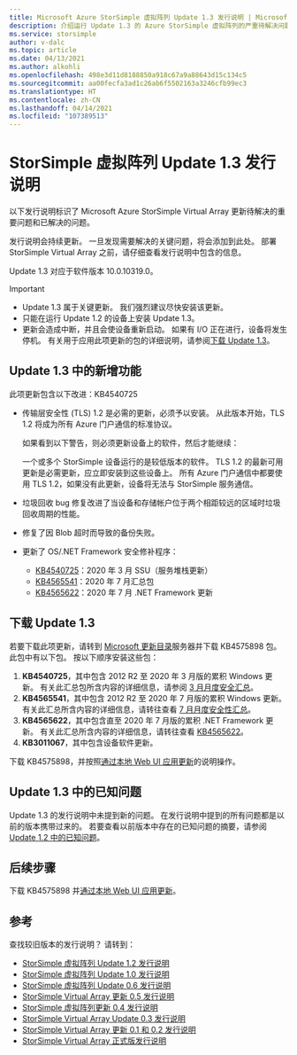 ```yaml
---
title: Microsoft Azure StorSimple 虚拟阵列 Update 1.3 发行说明 | Microsoft Docs
description: 介绍运行 Update 1.3 的 Azure StorSimple 虚拟阵列的严重待解决问题和解决方法。
ms.service: storsimple
author: v-dalc
ms.topic: article
ms.date: 04/13/2021
ms.author: alkohli
ms.openlocfilehash: 498e3d11d8188850a918c67a9a88643d15c134c5
ms.sourcegitcommit: aa00fecfa3ad1c26ab6f5502163a3246cfb99ec3
ms.translationtype: HT
ms.contentlocale: zh-CN
ms.lasthandoff: 04/14/2021
ms.locfileid: "107389513"
---
```

# <a name="storsimple-virtual-array-update-13-release-notes"></a>StorSimple 虚拟阵列 Update 1.3 发行说明

以下发行说明标识了 Microsoft Azure StorSimple Virtual Array 更新待解决的重要问题和已解决的问题。

发行说明会持续更新。 一旦发现需要解决的关键问题，将会添加到此处。 部署 StorSimple Virtual Array 之前，请仔细查看发行说明中包含的信息。

Update 1.3 对应于软件版本 10.0.10319.0。

> [!IMPORTANT]
> - Update 1.3 属于关键更新。 我们强烈建议尽快安装该更新。
> - 只能在运行 Update 1.2 的设备上安装 Update 1.3。
> - 更新会造成中断，并且会使设备重新启动。 如果有 I/O 正在进行，设备将发生停机。 有关用于应用此项更新的包的详细说明，请参阅[下载 Update 1.3](#download-update-13)。

## <a name="whats-new-in-update-13"></a>Update 1.3 中的新增功能

此项更新包含以下改进：KB4540725

- 传输层安全性 (TLS) 1.2 是必需的更新，必须予以安装。 从此版本开始，TLS 1.2 将成为所有 Azure 门户通信的标准协议。
  
   如果看到以下警告，则必须更新设备上的软件，然后才能继续：

   一个或多个 StorSimple 设备运行的是较低版本的软件。 TLS 1.2 的最新可用更新是必需更新，应立即安装到这些设备上。 所有 Azure 门户通信中都要使用 TLS 1.2，如果没有此更新，设备将无法与 StorSimple 服务通信。

- 垃圾回收 bug 修复改进了当设备和存储帐户位于两个相距较远的区域时垃圾回收周期的性能。
- 修复了因 Blob 超时而导致的备份失败。
- 更新了 OS/.NET Framework 安全修补程序：
  - [KB4540725](https://support.microsoft.com/topic/servicing-stack-update-for-windows-8-1-rt-8-1-and-server-2012-r2-march-10-2020-cfa082a3-0b58-a8a3-7dc7-ab424de91b86)：2020 年 3 月 SSU（服务堆栈更新）
  - [KB4565541](https://support.microsoft.com/topic/july-14-2020-kb4565541-monthly-rollup-fed6b2b1-3d23-5981-34df-9215a8d8ce01)：2020 年 7 月汇总包
  - [KB4565622](https://support.microsoft.com/topic/security-and-quality-rollup-for-net-framework-4-6-4-6-1-4-6-2-4-7-4-7-1-4-7-2-for-windows-8-1-rt-8-1-and-windows-server-2012-r2-kb4565622-b7320848-1889-a624-da01-719f55ee8a00)：2020 年 7 月 .NET Framework 更新

## <a name="download-update-13"></a>下载 Update 1.3

若要下载此项更新，请转到 [Microsoft 更新目录](https://www.catalog.update.microsoft.com/Home.aspx)服务器并下载 KB4575898 包。 此包中有以下包。 按以下顺序安装这些包：

1. **KB4540725**，其中包含 2012 R2 至 2020 年 3 月版的累积 Windows 更新。 有关此汇总包所含内容的详细信息，请参阅 [3 月月度安全汇总](https://support.microsoft.com/help/4540725)。
1. **KB4565541**，其中包含 2012 R2 至 2020 年 7 月版的累积 Windows 更新。 有关此汇总所含内容的详细信息，请转往查看 [7 月月度安全性汇总](https://support.microsoft.com/help/4565541)。
1. **KB4565622**，其中包含直至 2020 年 7 月版的累积 .NET Framework 更新。 有关此汇总所含内容的详细信息，请转往查看 [KB4565622](https://support.microsoft.com/help/4565622)。<!--The Help link opens the KB. I can't find a monthly rollup. I updated the link text to accurately describe what opens.-->
1. **KB3011067**，其中包含设备软件更新。

下载 KB4575898，并按照[通过本地 Web UI 应用更新](./storsimple-virtual-array-install-update-11.md#use-the-local-web-ui)的说明操作。

## <a name="known-issues-in-update-13"></a>Update 1.3 中的已知问题
Update 1.3 的发行说明中未提到新的问题。 在发行说明中提到的所有问题都是以前的版本携带过来的。 若要查看以前版本中存在的已知问题的摘要，请参阅 [Update 1.2 中的已知问题](./storsimple-virtual-array-update-12-release-notes.md#known-issues-in-update-12)。

## <a name="next-steps"></a>后续步骤
下载 KB4575898 并[通过本地 Web UI 应用更新](./storsimple-virtual-array-install-update-1.md#use-the-local-web-ui)。

## <a name="references"></a>参考
查找较旧版本的发行说明？ 请转到：

- [StorSimple 虚拟阵列 Update 1.2 发行说明](./storsimple-virtual-array-update-12-release-notes.md)
- [StorSimple 虚拟阵列 Update 1.0 发行说明](./storsimple-virtual-array-update-1-release-notes.md)
- [StorSimple 虚拟阵列 Update 0.6 发行说明](./storsimple-virtual-array-update-06-release-notes.md)
- [StorSimple Virtual Array 更新 0.5 发行说明](./storsimple-virtual-array-update-05-release-notes.md)
- [StorSimple 虚拟阵列更新 0.4 发行说明](./storsimple-virtual-array-update-04-release-notes.md)
- [StorSimple Virtual Array Update 0.3 发行说明](./storsimple-ova-update-03-release-notes.md)
- [StorSimple Virtual Array 更新 0.1 和 0.2 发行说明](./storsimple-ova-update-01-release-notes.md)
- [StorSimple Virtual Array 正式版发行说明](./storsimple-virtual-array-update-06-release-notes.md)